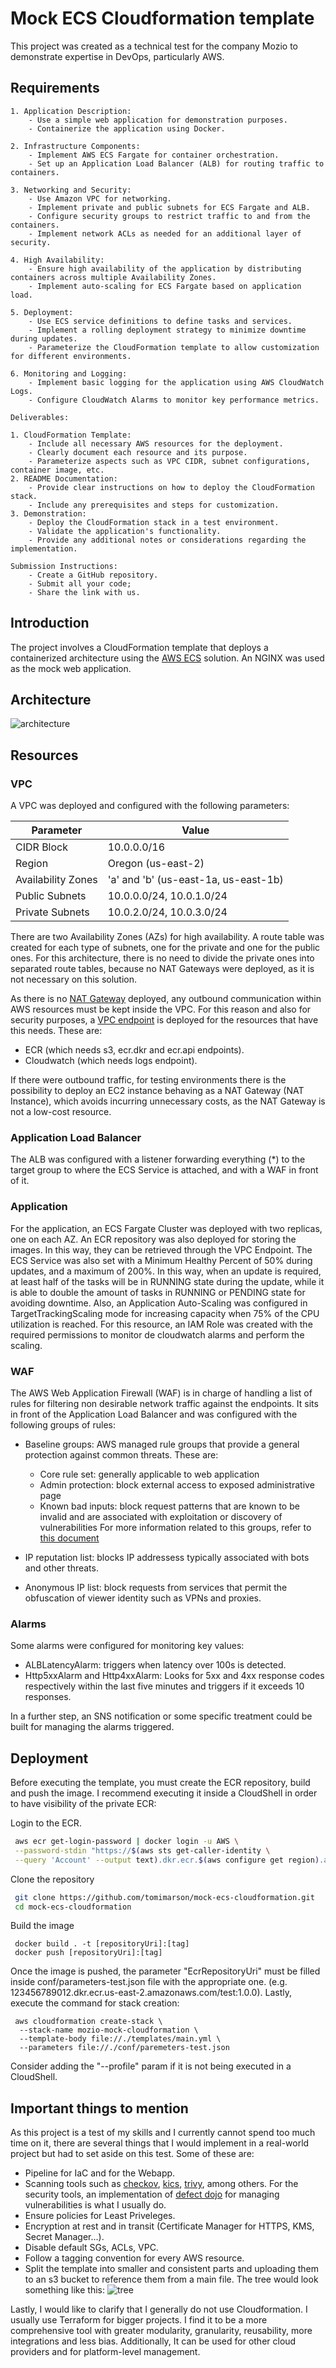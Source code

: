 # Mock ECS Cloudformation template

This project was created as a technical test for the company Mozio to demonstrate expertise in DevOps, particularly AWS.

## Requirements

```
1. Application Description:
    - Use a simple web application for demonstration purposes.
    - Containerize the application using Docker.

2. Infrastructure Components:
    - Implement AWS ECS Fargate for container orchestration.
    - Set up an Application Load Balancer (ALB) for routing traffic to containers.

3. Networking and Security:
    - Use Amazon VPC for networking.
    - Implement private and public subnets for ECS Fargate and ALB.
    - Configure security groups to restrict traffic to and from the containers.
    - Implement network ACLs as needed for an additional layer of security.

4. High Availability:
    - Ensure high availability of the application by distributing containers across multiple Availability Zones.
    - Implement auto-scaling for ECS Fargate based on application load.

5. Deployment:
    - Use ECS service definitions to define tasks and services.
    - Implement a rolling deployment strategy to minimize downtime during updates.
    - Parameterize the CloudFormation template to allow customization for different environments.

6. Monitoring and Logging:
    - Implement basic logging for the application using AWS CloudWatch Logs.
    - Configure CloudWatch Alarms to monitor key performance metrics.

Deliverables:

1. CloudFormation Template:
    - Include all necessary AWS resources for the deployment.
    - Clearly document each resource and its purpose.
    - Parameterize aspects such as VPC CIDR, subnet configurations, container image, etc.
2. README Documentation:
    - Provide clear instructions on how to deploy the CloudFormation stack.
    - Include any prerequisites and steps for customization.
3. Demonstration:
    - Deploy the CloudFormation stack in a test environment.
    - Validate the application's functionality.
    - Provide any additional notes or considerations regarding the implementation.

Submission Instructions:
    - Create a GitHub repository.
    - Submit all your code;
    - Share the link with us.
```

## Introduction

 
 The project involves a CloudFormation template that deploys a containerized architecture using the [AWS ECS](https://katherineoelsner.com/) solution. An NGINX was used as the mock web application.

## Architecture

![architecture](media/architecture.png)

## Resources

### VPC

A VPC was deployed and configured with the following parameters:

| Parameter          | Value                                |
|--------------------|--------------------------------------|
| CIDR Block         | 10.0.0.0/16                          |
| Region             | Oregon (us-east-2)                   |
| Availability Zones | 'a' and 'b' (us-east-1a, us-east-1b) |
| Public Subnets     | 10.0.0.0/24, 10.0.1.0/24             |
| Private Subnets    | 10.0.2.0/24, 10.0.3.0/24             |

There are two Availability Zones (AZs) for high availability.
A route table was created for each type of subnets, one for the private and one for the public ones. For this architecture, there is no need to divide the private ones into separated route tables, because no NAT Gateways were deployed, as it is not necessary on this solution.

As there is no [NAT Gateway](https://docs.aws.amazon.com/vpc/latest/userguide/vpc-nat-gateway.html) deployed, any outbound communication within AWS resources must be kept inside the VPC. For this reason and also for security purposes, a [VPC endpoint](https://docs.aws.amazon.com/whitepapers/latest/aws-privatelink/what-are-vpc-endpoints.html) is deployed for the resources that have this needs. These are:

- ECR (which needs s3, ecr.dkr and ecr.api endpoints).
- Cloudwatch (which needs logs endpoint).

If there were outbound traffic, for testing environments there is the possibility to deploy an EC2 instance behaving as a NAT Gateway (NAT Instance), which avoids incurring unnecessary costs, as the NAT Gateway is not a low-cost resource.

### Application Load Balancer

The ALB was configured with a listener forwarding everything (*) to the target group to where the ECS Service is attached, and with a WAF in front of it.

### Application
For the application, an ECS Fargate Cluster was deployed with two replicas, one on each AZ. An ECR repository was also deployed for storing the images. In this way, they can be retrieved through the VPC Endpoint.
The ECS Service was also set with a Minimum Healthy Percent of 50% during updates, and a maximum of 200%. In this way, when an update is required, at least half of the tasks will be in RUNNING state during the update, while it is able to double the amount of tasks in RUNNING or PENDING state for avoiding downtime.
Also, an Application Auto-Scaling was configured in TargetTrackingScaling mode for increasing capacity when 75% of the CPU utilization is reached. For this resource, an IAM Role was created with the required permissions to monitor de cloudwatch alarms and perform the scaling.

### WAF

The AWS Web Application Firewall (WAF) is in charge of handling a list of rules for filtering non desirable network traffic against the endpoints. It sits in front of the Application Load Balancer and was configured with the following groups of rules:
- Baseline groups: AWS managed rule groups that provide a general protection against common threats. These are:
    - Core rule set: generally applicable to web application
    - Admin protection: block external access to exposed administrative page
    - Known bad inputs: block request patterns that are known to be invalid and are associated with exploitation or discovery of vulnerabilities
	For more information related to this groups, refer to [this document](https://docs.aws.amazon.com/waf/latest/developerguide/aws-managed-rule-groups-baseline.html)

- IP reputation list: blocks IP addressess typically associated with bots and other threats.
- Anonymous IP list: block requests from services that permit the obfuscation of viewer identity such as VPNs and proxies.

### Alarms

Some alarms were configured for monitoring key values:
- ALBLatencyAlarm: triggers when latency over 100s is detected.
- Http5xxAlarm and Http4xxAlarm: Looks for 5xx and 4xx response codes respectively within the last five minutes and triggers if it exceeds 10 responses.

In a further step, an SNS notification or some specific treatment could be built for managing the alarms triggered. 

## Deployment

Before executing the template, you must create the ECR repository, build and push the image. I recommend executing it inside a CloudShell in order to have visibility of the private ECR:

Login to the ECR.
```bash
 aws ecr get-login-password | docker login -u AWS \
 --password-stdin "https://$(aws sts get-caller-identity \
 --query 'Account' --output text).dkr.ecr.$(aws configure get region).amazonaws.com"
```

Clone the repository
```bash
 git clone https://github.com/tomimarson/mock-ecs-cloudformation.git
 cd mock-ecs-cloudformation
```

Build the image
```
 docker build . -t [repositoryUri]:[tag]
 docker push [repositoryUri]:[tag]
```

Once the image is pushed, the parameter "EcrRepositoryUri" must be filled inside conf/parameters-test.json file with the appropriate one. (e.g. 123456789012.dkr.ecr.us-east-2.amazonaws.com/test:1.0.0).
Lastly, execute the command for stack creation:
```
 aws cloudformation create-stack \
  --stack-name mozio-mock-cloudformation \
  --template-body file://./templates/main.yml \
  --parameters file://./conf/paremeters-test.json
```

Consider adding the "--profile" param if it is not being executed in a CloudShell.

## Important things to mention

As this project is a test of my skills and I currently cannot spend too much time on it, there are several things that I would implement in a real-world project but had to set aside on this test. Some of these are:

- Pipeline for IaC and for the Webapp.
- Scanning tools such as [checkov](https://checkov.io), [kics](https://github.com/Checkmarx/kics), [trivy](https://github.com/aquasecurity/trivy), among others. For the security tools, an implementation of [defect dojo](https://www.defectdojo.org/) for managing vulnerabilities is what I usually do.
- Ensure policies for Least Priveleges.
- Encryption at rest and in transit (Certificate Manager for HTTPS, KMS, Secret Manager...).
- Disable default SGs, ACLs, VPC.
- Follow a tagging convention for every AWS resource.
- Split the template into smaller and consistent parts and uploading them to an s3 bucket to reference them from a main file. The tree would look something like this:
![tree](media/tree.png) 

Lastly, I would like to clarify that I generally do not use Cloudformation. I usually use Terraform for bigger projects. I find it to be a more comprehensive tool with greater modularity, granularity, reusability, more integrations and less bias. Additionally, It can be used for other cloud providers and for platform-level management.